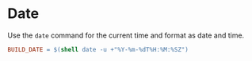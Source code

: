 # Date

Use the `date` command for the current time and format as date and time.

```makefile
BUILD_DATE = $(shell date -u +"%Y-%m-%dT%H:%M:%SZ")
```
